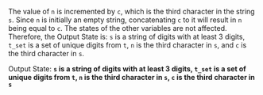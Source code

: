 The value of `n` is incremented by `c`, which is the third character in the string `s`. Since `n` is initially an empty string, concatenating `c` to it will result in `n` being equal to `c`. The states of the other variables are not affected. Therefore, the Output State is: `s` is a string of digits with at least 3 digits, `t_set` is a set of unique digits from `t`, `n` is the third character in `s`, and `c` is the third character in `s`.

Output State: **`s` is a string of digits with at least 3 digits, `t_set` is a set of unique digits from `t`, `n` is the third character in `s`, `c` is the third character in `s`**